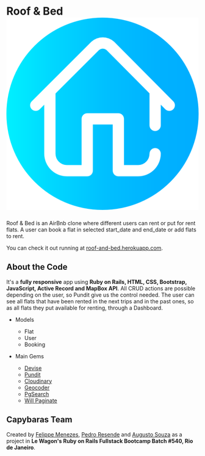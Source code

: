# Roof & Bed ![Roof & Bed Logo](https://github.com/Pedro-Resende-Br/roof-and-bed/blob/master/app/assets/images/roof-and-bed-logo.png)

Roof & Bed is an AirBnb clone where different users can rent or put for rent flats.
A user can book a flat in selected start_date and end_date or add flats to rent.

You can check it out running at [roof-and-bed.herokuapp.com](roof-and-bed.herokuapp.com).

## About the Code

It's a **fully responsive** app using **Ruby on Rails, HTML, CSS, Bootstrap, JavaScript, Active Record and MapBox API**. All CRUD actions are possible depending on the user, so Pundit give us the control needed.
The user can see all flats that have been rented in the next trips and in the past ones, so as all flats they put available for renting, through a Dashboard.

- Models
  - Flat
  - User
  - Booking

- Main Gems
  - [Devise](https://github.com/heartcombo/devise)
  - [Pundit](https://github.com/varvet/pundit)
  - [Cloudinary](https://cloudinary.com/)
  - [Geocoder](https://github.com/alexreisner/geocoder)
  - [PgSearch](https://github.com/Casecommons/pg_search)
  - [Will Paginate](https://github.com/mislav/will_paginate)

## Capybaras Team

Created by [Felippe Menezes](https://github.com/FelippeMenezes), [Pedro Resende](https://github.com/Pedro-Resende-Br) and [Augusto Souza](https://github.com/AugustoPresto) as a project in **Le Wagon's Ruby on Rails Fullstack Bootcamp Batch #540, Rio de Janeiro**.
